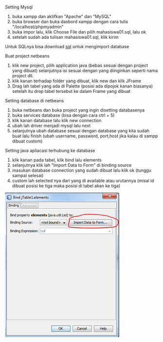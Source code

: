 
Setting Mysql
1. buka xampp dan aktifkan "Apache" dan "MySQL"
2. buka browser dan buka dasbord xampp dengan cara tulis "/localhost/phpmyadmin"
3. buka impor lalu, klik Choose File dan pilih mahasiswa01.sql, lalu ok
4. setelah sudah ada tulisan mahasiswa01.sql, klik kirim

Untuk SQLnya bisa download 
[sql](https://github.com/MXSHOOT/tabel-java/blob/main/mahasiswa01.sql "sql")
untuk mengimport database

Buat project netbeans
1. klik new project, pilih application java (bebas sesuai dengan project yang dibuat) selanjutnya isi sesuai dengan yang diinginkan seperti nama project dll.
2. klik kanan terhadap folder yang dibuat, klik new dan klik JFrame
3. Drag lah tabel yang ada di Palette (posisi ada dipojok kanan biasanya) setelah itu drop tabel tersebut ke dalam Frame yang dibuat

Setting database di netbeans
1. buka netbeans dan buka project yang ingin disetting databasenya
2. buka services database (bisa dengan cara ctrl + 5)
3. klik kanan database lalu klik new connection
4. ubah lah driver menjadi mysql lalu next
5. selanjutnya ubah database sesuai dengan database yang kita sudah buat lalu finish
(ubah username, password, port,host jika kalau di xampp dibuat custom)

Setting java apliacasi terhubung ke database
1. klik kanan pada tabel, klik bind lalu elements
2. selanjutnya klik lah "Import Data to Form" di binding source
3. masukan database connection yang sudah dibuat lalu klik ok (tunggu sampai selesai)
4. custom lah selected nya dari yang di available atau urutannya (misal id dibuat posisi ke tiga maka posisi di tabel akan ke tiga)

![Logo ArtiVisi](foto/bin.PNG)